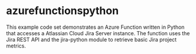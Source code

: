 # azurefunctionspython
This example code set demonstrates an Azure Function written in Python that accesses a Atlassian Cloud Jira Server instance. The function uses the Jira REST API and the jira-python module to retrieve basic Jira project metrics.
